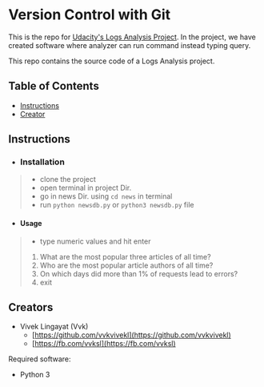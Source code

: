 # Version Control with Git

This is the repo for [Udacity's Logs Analysis Project](). In the project, we have created software where analyzer can run command instead typing query.

This repo contains the source code of a Logs Analysis project.

## Table of Contents

* [Instructions](#instructions)
* [Creator](#creators)

## Instructions

* ### Installation
 >* clone the project
 >* open terminal in project Dir.
 >* go in news Dir. using ```cd news``` in terminal
 >* run ```python newsdb.py``` or ```python3 newsdb.py``` file

* #### Usage
> * type numeric values and hit enter
>  1. What are the most popular three articles of all time?
>  2. Who are the most popular article authors of all time?
>  3. On which days did more than 1% of requests lead to errors?
>  4. exit

## Creators

* Vivek Lingayat (Vvk)
    - [https://github.com/vvkvivekl](https://github.com/vvkvivekl)
    - [https://fb.com/vvksl](https://fb.com/vvksl)

Required software:

* Python 3
